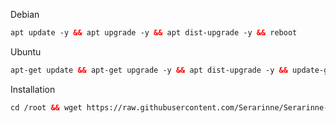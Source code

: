 <!DOCTYPE html>
Debian<br>
```html
apt update -y && apt upgrade -y && apt dist-upgrade -y && reboot
```
Ubuntu<br>
```html
apt-get update && apt-get upgrade -y && apt dist-upgrade -y && update-grub && reboot
```
Installation<br>
```html
cd /root && wget https://raw.githubusercontent.com/Serarinne/Serarinne-VPN/main/install.sh && chmod +x install.sh && ./install.sh
```
